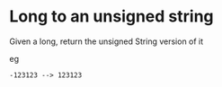 # Long to an unsigned string
Given a long, return the unsigned String version of it

eg
```
-123123 --> 123123
```

